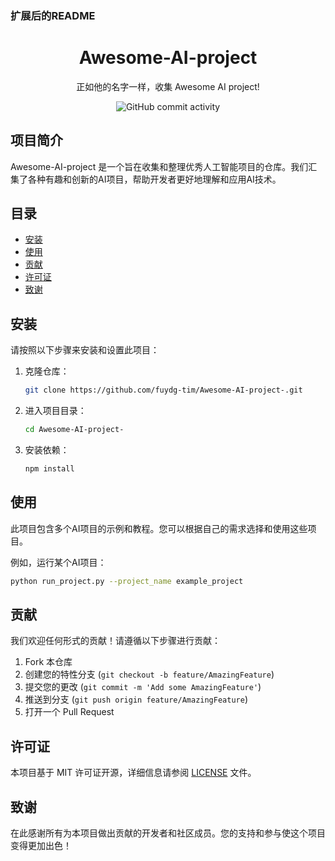 ### 扩展后的README

<div align="center">

# Awesome-AI-project
正如他的名字一样，收集 Awesome AI project!

![GitHub commit activity](https://img.shields.io/github/commit-activity/m/fuydg-tim/Awesome-AI-project-?style=for-the-badge&logo=GITHUB)

</div>

## 项目简介
Awesome-AI-project 是一个旨在收集和整理优秀人工智能项目的仓库。我们汇集了各种有趣和创新的AI项目，帮助开发者更好地理解和应用AI技术。

## 目录
- [安装](#安装)
- [使用](#使用)
- [贡献](#贡献)
- [许可证](#许可证)
- [致谢](#致谢)

## 安装
请按照以下步骤来安装和设置此项目：

1. 克隆仓库：
    ```bash
    git clone https://github.com/fuydg-tim/Awesome-AI-project-.git
    ```

2. 进入项目目录：
    ```bash
    cd Awesome-AI-project-
    ```

3. 安装依赖：
    ```bash
    npm install
    ```

## 使用
此项目包含多个AI项目的示例和教程。您可以根据自己的需求选择和使用这些项目。

例如，运行某个AI项目：
```bash
python run_project.py --project_name example_project
```

## 贡献
我们欢迎任何形式的贡献！请遵循以下步骤进行贡献：

1. Fork 本仓库
2. 创建您的特性分支 (`git checkout -b feature/AmazingFeature`)
3. 提交您的更改 (`git commit -m 'Add some AmazingFeature'`)
4. 推送到分支 (`git push origin feature/AmazingFeature`)
5. 打开一个 Pull Request

## 许可证
本项目基于 MIT 许可证开源，详细信息请参阅 [LICENSE](LICENSE) 文件。

## 致谢
在此感谢所有为本项目做出贡献的开发者和社区成员。您的支持和参与使这个项目变得更加出色！